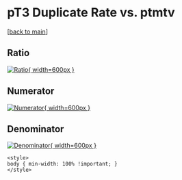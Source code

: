 # pT3 Duplicate Rate vs. ptmtv

[[back to main](./)]



## Ratio

[![Ratio](../mtv/var/pT3_duplrate_ptmtv.png){ width=600px }](../mtv/var/pT3_duplrate_ptmtv.pdf)

## Numerator

[![Numerator](../mtv/num/pT3_duplrate_ptmtv_num0.png){ width=600px }](../mtv/num/pT3_duplrate_ptmtv_num0.pdf)

## Denominator

[![Denominator](../mtv/den/pT3_duplrate_ptmtv_den.png){ width=600px }](../mtv/den/pT3_duplrate_ptmtv_den.pdf)


``` {=html}
<style>
body { min-width: 100% !important; }
</style>
```
